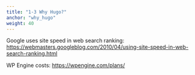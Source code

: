 ```yaml
---
title: "1-3 Why Hugo?"
anchor: "why_hugo"
weight: 40
---
```


Google uses site speed in web search ranking: https://webmasters.googleblog.com/2010/04/using-site-speed-in-web-search-ranking.html

WP Engine costs: https://wpengine.com/plans/